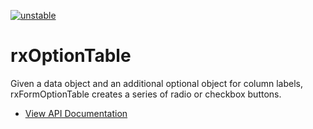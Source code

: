 [![unstable](http://badges.github.io/stability-badges/dist/unstable.svg)](http://github.com/badges/stability-badges)

# rxOptionTable

Given a data object and an additional optional object for column labels, rxFormOptionTable creates a series of radio or checkbox buttons.

* <a href="/ngdocs/index.html#/api/rxOptionTable.directive:rxOptionTable" target="_blank">View API Documentation</a>
